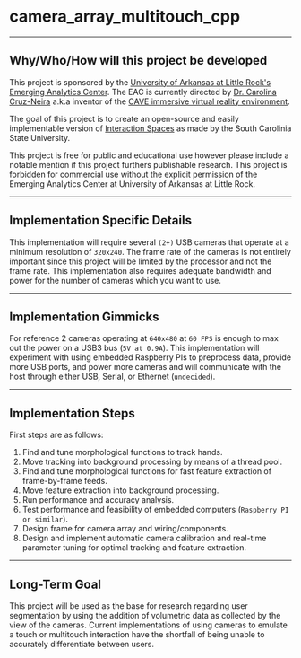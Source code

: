 # camera_array_multitouch_cpp

---
## Why/Who/How will this project be developed
This project is sponsored by the [University of Arkansas at Little Rock's Emerging Analytics Center](http://eac.ualr.edu).  The EAC is currently directed by [Dr. Carolina Cruz-Neira](https://en.wikipedia.org/wiki/Carolina_Cruz-Neira) a.k.a inventor of the [CAVE immersive virtual reality environment](https://en.wikipedia.org/wiki/Cave_automatic_virtual_environment).  

The goal of this project is to create an open-source and easily implementable version of [Interaction Spaces](http://www.scsc.no/daniel/multi-touch/index.html) as made by the South Carolinia State University.

This project is free for public and educational use however please include a notable mention if this project furthers publishable research.  This project is forbidden for commercial use without the explicit permission of the Emerging Analytics Center at University of Arkansas at Little Rock.

---
## Implementation Specific Details
This implementation will require several ```(2+)``` USB cameras that operate at a minimum resolution of ```320x240```.  The frame rate of the cameras is not entirely important since this project will be limited by the processor and not the frame rate.  This implementation also requires adequate bandwidth and power for the number of cameras which you want to use.

---
## Implementation Gimmicks
For reference 2 cameras operating at ```640x480``` at ```60 FPS``` is enough to max out the power on a USB3 bus (```5V at 0.9A```).  This implementation will experiment with using embedded Raspberry PIs to preprocess data, provide more USB ports, and power more cameras and will communicate with the host through either USB, Serial, or Ethernet (```undecided```).

---
## Implementation Steps
First steps are as follows:
1. Find and tune morphological functions to track hands.
2. Move tracking into background processing by means of a thread pool.
3. Find and tune morphological functions for fast feature extraction of frame-by-frame feeds.
4. Move feature extraction into background processing.
5. Run performance and accuracy analysis.
6. Test performance and feasibility of embedded computers (```Raspberry PI or similar```).
7. Design frame for camera array and wiring/components.
8. Design and implement automatic camera calibration and real-time parameter tuning for optimal tracking and feature extraction.
 

---
## Long-Term Goal
This project will be used as the base for research regarding user segmentation by using the addition of volumetric data as collected by the view of the cameras.  Current implementations of using cameras to emulate a touch or multitouch interaction have the shortfall of being unable to accurately differentiate between users.
